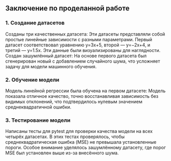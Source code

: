 ## Заключение по проделанной работе

### 1. Создание датасетов
Созданы три качественных датасета: Эти датасеты представляли собой простые линейные зависимости с разными параметрами. Первый датасет соответствовал уравнению y=3x+5, второй — y=−2x+4, и третий — y=1.5x. Эти данные были визуализированы для наглядности.
Создан зашумлённый датасет: На основе первого датасета был сгенерирован новый с добавлением случайного шума, что усложняет задачу для модели машинного обучения.

### 2. Обучение модели
Модель линейной регрессии была обучена на первом датасете: Модель показала отличное качество, точно восстанавливая зависимость без видимых отклонений, что подтвердилось нулевым значением среднеквадратичной ошибки.

### 3. Тестирование модели
Написаны тесты для pytest для проверки качества модели на всех четырёх датасетах. В этих тестах проверялось, чтобы среднеквадратическая ошибка (MSE) не превышала установленные пороги. Особое внимание уделялось зашумлённому датасету, где порог MSE был установлен выше из-за внесённого шума.